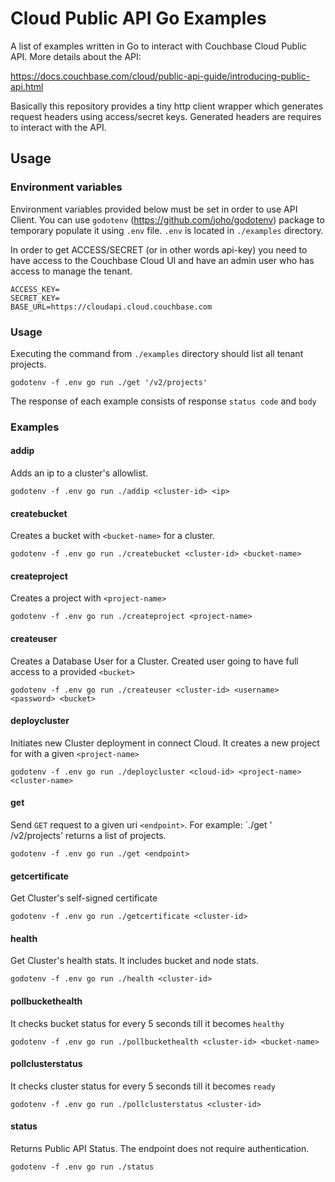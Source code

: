 # Cloud Public API Go Examples

A list of examples written in Go to interact with Couchbase Cloud Public API.
More details about the API:

https://docs.couchbase.com/cloud/public-api-guide/introducing-public-api.html

Basically this repository provides a tiny http client wrapper which generates
request headers using access/secret keys. Generated headers are requires to
interact with the API.

## Usage

### Environment variables

Environment variables provided below must be set in order to use API Client. You
can use `godotenv` (https://github.com/joho/godotenv) package to temporary
populate it using `.env` file. `.env` is located in `./examples` directory.

In order to get ACCESS/SECRET (or in other words api-key) you need to have
access to the Couchbase Cloud UI and have an admin user who has access to manage
the tenant.

```shell
ACCESS_KEY=
SECRET_KEY=
BASE_URL=https://cloudapi.cloud.couchbase.com
```

### Usage

Executing the command from `./examples` directory should list all tenant
projects.

```shell
godotenv -f .env go run ./get '/v2/projects' 
```

The response of each example consists of response `status code` and `body`

### Examples

#### addip

Adds an ip to a cluster's allowlist.

```shell
godotenv -f .env go run ./addip <cluster-id> <ip>
```

#### createbucket

Creates a bucket with `<bucket-name>` for a cluster.

```shell
godotenv -f .env go run ./createbucket <cluster-id> <bucket-name>
``` 

#### createproject

Creates a project with `<project-name>`

```shell
godotenv -f .env go run ./createproject <project-name>
``` 

#### createuser

Creates a Database User for a Cluster. Created user going to have full access to
a provided `<bucket>`

```shell
godotenv -f .env go run ./createuser <cluster-id> <username> <password> <bucket>
``` 

#### deploycluster

Initiates new Cluster deployment in connect Cloud. It creates a new project for
with a given `<project-name>`

```shell
godotenv -f .env go run ./deploycluster <cloud-id> <project-name> <cluster-name>
``` 

#### get

Send `GET` request to a given uri `<endpoint>`. For example: `./get '
/v2/projects' returns a list of projects.

```shell
godotenv -f .env go run ./get <endpoint>
``` 

#### getcertificate

Get Cluster's self-signed certificate

```shell
godotenv -f .env go run ./getcertificate <cluster-id>
``` 

#### health

Get Cluster's health stats. It includes bucket and node stats.

```shell
godotenv -f .env go run ./health <cluster-id>
``` 

#### pollbuckethealth

It checks bucket status for every 5 seconds till it becomes `healthy`

```shell
godotenv -f .env go run ./pollbuckethealth <cluster-id> <bucket-name>
``` 

#### pollclusterstatus

It checks cluster status for every 5 seconds till it becomes `ready`

```shell
godotenv -f .env go run ./pollclusterstatus <cluster-id>
``` 

#### status

Returns Public API Status. The endpoint does not require authentication.

```shell
godotenv -f .env go run ./status
``` 
